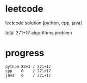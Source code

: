 # leetcode
leetcode solution [python, cpp, java]

total 271+17 algorithms problem
# progress	
	python 82+3 / 271+17
	cpp    0    / 271+17
	java   0    / 271+17
